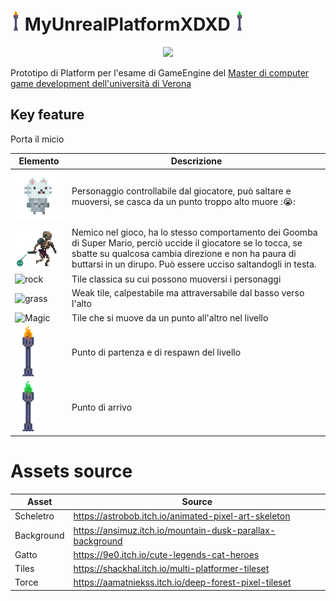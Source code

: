 # ![torch](Assets_readme_git/torch.gif) MyUnrealPlatformXDXD ![Green Torch](Assets_readme_git/green_torch.gif)



<p align="center">
<img src="Assets_readme_git/gameplay.gif"  class="center">
</p> <p align="left">

Prototipo di Platform per l'esame di GameEngine del [Master di computer game development dell'università di Verona](https://www.mastergamedev.it/)

## Key feature

Porta il micio 

Elemento | Descrizione
------------ | -------------
![Micio](Assets_readme_git/micio.gif) | Personaggio controllabile dal giocatore, può saltare e muoversi, se casca da un punto troppo alto muore ::sob::
![Nemico](Assets_readme_git/enemy.gif) | Nemico nel gioco, ha lo stesso comportamento dei Goomba di Super Mario, perciò uccide il giocatore se lo tocca, se sbatte su qualcosa cambia direzione e non ha paura di buttarsi in un dirupo. Può essere ucciso saltandogli in testa.
<img src="Assets_readme_git/rockTile.png" alt="rock" width="80"/>| Tile classica su cui possono muoversi i personaggi
<img src="Assets_readme_git/grass_tile.png" alt="grass" width="80"/>| Weak tile, calpestabile ma attraversabile dal basso verso l'alto
<img src="Assets_readme_git/Magic_Tile.png" alt="Magic" width="80"/>| Tile che si muove da un punto all'altro nel livello
<img src="Assets_readme_git/torch.gif" alt="Magic" width="40" class="center"/>| Punto di partenza e di respawn del livello
<img src="Assets_readme_git/green_torch.gif" alt="Magic" width="40" class="center"/>| Punto di arrivo



# Assets source


Asset | Source
------------ | -------------
Scheletro | https://astrobob.itch.io/animated-pixel-art-skeleton
Background | https://ansimuz.itch.io/mountain-dusk-parallax-background
Gatto | https://9e0.itch.io/cute-legends-cat-heroes
Tiles | https://shackhal.itch.io/multi-platformer-tileset
Torce | https://aamatniekss.itch.io/deep-forest-pixel-tileset

